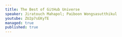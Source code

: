 ```yaml
---
title: The Best of GitHub Universe
speaker: Jiratouch Mahapol; Paiboon Wongsasutthikul
youtube: ZU2p7sEKyTE
managed: true
published: true
---
```

